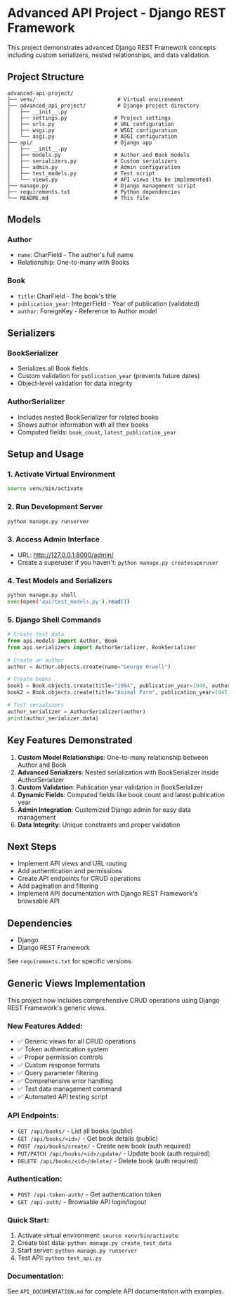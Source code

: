 # Advanced API Project - Django REST Framework

This project demonstrates advanced Django REST Framework concepts including custom serializers, nested relationships, and data validation.

## Project Structure

```
advanced-api-project/
├── venv/                          # Virtual environment
├── advanced_api_project/          # Django project directory
│   ├── __init__.py
│   ├── settings.py               # Project settings
│   ├── urls.py                   # URL configuration
│   ├── wsgi.py                   # WSGI configuration
│   └── asgi.py                   # ASGI configuration
├── api/                          # Django app
│   ├── __init__.py
│   ├── models.py                 # Author and Book models
│   ├── serializers.py            # Custom serializers
│   ├── admin.py                  # Admin configuration
│   ├── test_models.py            # Test script
│   └── views.py                  # API views (to be implemented)
├── manage.py                     # Django management script
├── requirements.txt              # Python dependencies
└── README.md                     # This file
```

## Models

### Author
- `name`: CharField - The author's full name
- Relationship: One-to-many with Books

### Book
- `title`: CharField - The book's title
- `publication_year`: IntegerField - Year of publication (validated)
- `author`: ForeignKey - Reference to Author model

## Serializers

### BookSerializer
- Serializes all Book fields
- Custom validation for `publication_year` (prevents future dates)
- Object-level validation for data integrity

### AuthorSerializer
- Includes nested BookSerializer for related books
- Shows author information with all their books
- Computed fields: `book_count`, `latest_publication_year`

## Setup and Usage

### 1. Activate Virtual Environment
```bash
source venv/bin/activate
```

### 2. Run Development Server
```bash
python manage.py runserver
```

### 3. Access Admin Interface
- URL: http://127.0.0.1:8000/admin/
- Create a superuser if you haven't: `python manage.py createsuperuser`

### 4. Test Models and Serializers
```bash
python manage.py shell
exec(open('api/test_models.py').read())
```

### 5. Django Shell Commands
```python
# Create test data
from api.models import Author, Book
from api.serializers import AuthorSerializer, BookSerializer

# Create an author
author = Author.objects.create(name="George Orwell")

# Create books
book1 = Book.objects.create(title="1984", publication_year=1949, author=author)
book2 = Book.objects.create(title="Animal Farm", publication_year=1945, author=author)

# Test serializers
author_serializer = AuthorSerializer(author)
print(author_serializer.data)
```

## Key Features Demonstrated

1. **Custom Model Relationships**: One-to-many relationship between Author and Book
2. **Advanced Serializers**: Nested serialization with BookSerializer inside AuthorSerializer
3. **Custom Validation**: Publication year validation in BookSerializer
4. **Dynamic Fields**: Computed fields like book count and latest publication year
5. **Admin Integration**: Customized Django admin for easy data management
6. **Data Integrity**: Unique constraints and proper validation

## Next Steps

- Implement API views and URL routing
- Add authentication and permissions
- Create API endpoints for CRUD operations
- Add pagination and filtering
- Implement API documentation with Django REST Framework's browsable API

## Dependencies

- Django
- Django REST Framework

See `requirements.txt` for specific versions.

## Generic Views Implementation

This project now includes comprehensive CRUD operations using Django REST Framework's generic views.

### New Features Added:
- ✅ Generic views for all CRUD operations
- ✅ Token authentication system
- ✅ Proper permission controls
- ✅ Custom response formats
- ✅ Query parameter filtering
- ✅ Comprehensive error handling
- ✅ Test data management command
- ✅ Automated API testing script

### API Endpoints:
- `GET /api/books/` - List all books (public)
- `GET /api/books/<id>/` - Get book details (public)
- `POST /api/books/create/` - Create new book (auth required)
- `PUT/PATCH /api/books/<id>/update/` - Update book (auth required)
- `DELETE /api/books/<id>/delete/` - Delete book (auth required)

### Authentication:
- `POST /api-token-auth/` - Get authentication token
- `GET /api-auth/` - Browsable API login/logout

### Quick Start:
1. Activate virtual environment: `source venv/bin/activate`
2. Create test data: `python manage.py create_test_data`
3. Start server: `python manage.py runserver`
4. Test API: `python test_api.py`

### Documentation:
See `API_DOCUMENTATION.md` for complete API documentation with examples.
